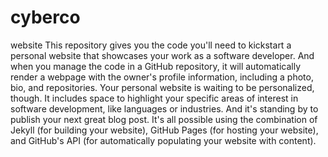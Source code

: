 # cyberco
website
This repository gives you the code you'll need to kickstart a personal website that showcases your work as a software developer.
And when you manage the code in a GitHub repository, it will automatically render a webpage with the owner's profile information, 
including a photo, bio, and repositories.
Your personal website is waiting to be personalized, though. It includes space to highlight your specific areas of interest in 
software development, like languages or industries. And it's standing by to publish your next great blog post.
It's all possible using the combination of Jekyll (for building your website), GitHub Pages (for hosting your website), and 
GitHub's API (for automatically populating your website with content).
